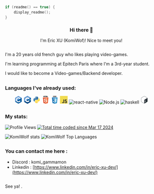 ```c
if (readme() == true) {
    display_readme();
}
```

<div align="center">
  <h3>Hi there 👋</h3>
  <p>I'm Eric XU (KomiWof)! Nice to meet you!</p>
</div>

##

I'm a 20 years old french guy who likes playing video-games.

I'm learning programming at Epitech Paris where I'm a 3rd-year student.

I would like to become a Video-games/Backend developer.


##
### Languages I've already used:
  <div align="center">
    <img src="https://raw.githubusercontent.com/devicons/devicon/master/icons/c/c-original.svg" alt="c" width="26px" />
    <img src="https://raw.githubusercontent.com/devicons/devicon/master/icons/cplusplus/cplusplus-original.svg" alt="c++" width="26px" />
    <img src="https://raw.githubusercontent.com/devicons/devicon/master/icons/python/python-original.svg" alt="python" width="26px" />
    <img src="https://raw.githubusercontent.com/devicons/devicon/master/icons/html5/html5-original-wordmark.svg" alt="html" width="26px" />
    <img src="https://raw.githubusercontent.com/devicons/devicon/master/icons/css3/css3-original-wordmark.svg" alt="css" width="26px" />
    <img src="https://raw.githubusercontent.com/devicons/devicon/master/icons/javascript/javascript-original.svg" alt="javascript" width="26px" />
    <img src="https://toolynk.com/wp-content/uploads/2017/10/react-native-paris-et-lyon.png" alt="react-native" width="36px" height="26px" />
    <img src="https://cdn.jsdelivr.net/gh/devicons/devicon/icons/nodejs/nodejs-original.svg" alt="Node.js" width="26px" />
    <img src="https://upload.wikimedia.org/wikipedia/commons/1/1c/Haskell-Logo.svg" alt="haskell" width="26px" />
    <img src="https://raw.githubusercontent.com/devicons/devicon/master/icons/bash/bash-original.svg" alt="bash" width="26px" />
  </div>

##

### My stats:
![Profile Views](https://komarev.com/ghpvc/?username=KomiWolf)
[![Total time coded since Mar 17 2024](https://wakatime.com/badge/user/018e4dff-d65f-4721-8048-cfb952fa2e30.svg)](https://wakatime.com/@018e4dff-d65f-4721-8048-cfb952fa2e30)

![KomiWolf stats](https://github-readme-stats.vercel.app/api?username=KomiWolf&show_icons=true&theme=radical&include_all_commits=true)
![KomiWolf Top Languages](https://github-readme-stats.vercel.app/api/top-langs/?username=KomiWolf&langs_count=8&theme=radical)

##

### You can contact me here :
- Discord : komi_gammamon
- Linkedin : [https://www.linkedin.com/in/eric-xu-dev/](https://www.linkedin.com/in/eric-xu-dev/)

##
See ya!
.
